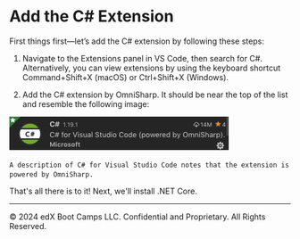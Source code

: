 # Add the C# Extension

First things first—let’s add the C# extension by following these steps:

1. Navigate to the Extensions panel in VS Code, then search for C#. Alternatively, you can view extensions by using the keyboard shortcut Command+Shift+X (macOS) or Ctrl+Shift+X (Windows).

2. Add the C# extension by OmniSharp. It should be near the top of the list and resemble the following image:

![](../Images/image_0.png)

`A description of C# for Visual Studio Code notes that the extension is powered by OmniSharp.`

That's all there is to it! Next, we'll install .NET Core.

---
© 2024 edX Boot Camps LLC. Confidential and Proprietary. All Rights Reserved.